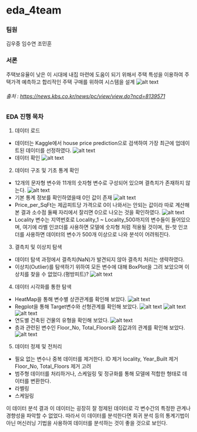# eda_4team

### 팀원
김우중
임수연
조민훈

### 서론
주택보유율이 낮은 이 시대에 내집 마련에 도움이 되기 위해서 주택 특성을 이용하여 주택가격 예측하고 합리적인 주택 구매를 위하여 시스템을 설계
![alt text](image.png)
###### 출처 : https://news.kbs.co.kr/news/pc/view/view.do?ncd=8139571



### EDA 진행 목차
1. 데이터 로드
- 데이터는 Kaggle에서 house price prediction으로 검색하여 가장 최근에 업데이트된 데이터를 선정하였다.
![alt text](image-1.png)
- 데이터 확인
![alt text](image-2.png)


2. 데이터 구조 및 기초 통계 확인
- 12개의 문자형 변수와 11개의 숫자형 변수로 구성되어 있으며 결측치가 존재하지 않는다.
![alt text](image-3.png)
- 기본 통계 정보를 확인하였을때 0인 값이 존재
![alt text](image-4.png)
- Price_per_SqFt는 제곱피트당 가격으로 0이 나와서는 안되는 값이라 따로 계산해본 결과 소수점 둘째 자리에서 잘리면 0으로 나오는 것을 확인하였다.
![alt text](image-5.png)
- Locality 변수는 지역번호로 Locality_1 ~ Locality_500까지의 변수들이 들어있으며, 여기에 라벨 인코더를 사용하면 모델에 숫자형 처럼 적용될 것이며,  원-핫 인코더를 사용하면 데이터의 변수가 500개 이상으로 나와 분석이 어려워진다.


3. 결측치 및 이상치 탐색
- 데이터 탐색 과정에서 결측치(NaN)가 발견되지 않아 결측치 처리는 생략하였다.
- 이상치(Outlier)를 탐색하기 위하여 모든 변수에 대해 BoxPlot을 그려 보았으며 이상치를 찾을 수 없었다.(평방피트)?
![alt text](image-6.png)


4. 데이터 시각화를 통한 탐색
- HeatMap을 통해 변수별 상관관계를 확인해 보았다.
![alt text](image-7.png)
- Regplot을 통해 Target변수와 선형관계를 확인해 보았다.
![alt text](image-8.png)
![alt text](image-9.png)
![alt text](image-10.png)
- 연도별 건축된 건물의 유형을 확인해 보았다.
![alt text](image-11.png)
- 층과 관련된 변수인 Floor_No, Total_Floors와 집값과의 관계를 확인해 보았다.
![alt text](image-12.png)

5. 데이터 정제 및 전처리
- 필요 없는 변수나 중복 데이터를 제거한다.
ID 제거
locality, Year_Built 제거
Floor_No, Total_Floors 제거 고려
- 범주형 데이터를 처리하거나, 스케일링 및 정규화를 통해 모델에 적합한 형태로 데이터를 변환한다.
- 라벨링
- 스케일링

이 데이터 분석 결과 이 데이터는 굉장히 잘 정제된 데이터로 각 변수간의 특정한 관계나 경향성을 파악할 수 없었다. 따라서 이 데이터를 분석한다면 회귀 분석 등의 통계기법이 아닌 머신러닝 기법을 사용하여 데이터를 분석하는 것이 좋을 것으로 보인다.
